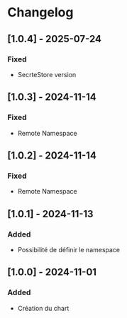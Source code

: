 # Changelog

## [1.0.4] - 2025-07-24

### Fixed

- SecrteStore version

## [1.0.3] - 2024-11-14

### Fixed

- Remote Namespace

## [1.0.2] - 2024-11-14

### Fixed

- Remote Namespace

## [1.0.1] - 2024-11-13

### Added

- Possibilité de définir le namespace

## [1.0.0] - 2024-11-01

### Added

- Création du chart
